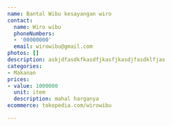 ```yaml
---
name: Bantal Wibu kesayangan wiro
contact:
  name: Wiro wibu
  phoneNumbers:
  - '00000000'
  email: wirowibu@gmail.com
photos: []
description: askjdfasdkfkasdfjkasfjkasdjfasdklfjas
categories:
- Makanan
prices:
- value: 1000000
  unit: item
  description: mahal harganya
ecommerce: tokopedia.com/wirowibu

---
```


